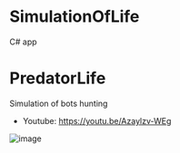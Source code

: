 # SimulationOfLife
 C# app

# PredatorLife

Simulation of bots hunting

- Youtube: https://youtu.be/Azaylzv-WEg

![image](https://github.com/tltrus/SIMULATION-OF-LIFE/assets/77125487/654a6572-f1cb-4a9a-a692-7fa88e277009)

